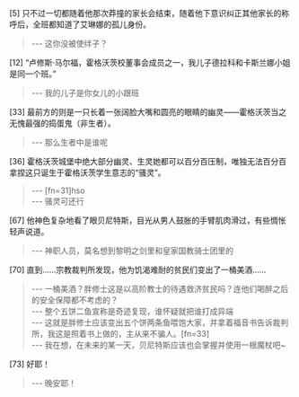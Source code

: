 
[5] 只不过一切都随着他那次莽撞的家长会结束，随着他下意识纠正其他家长的称呼后，全班都知道了艾琳娜的孤儿身份。
>--- 这你没被使绊子？<br>

[12] “卢修斯·马尔福，霍格沃茨校董事会成员之一，我儿子德拉科和卡斯兰娜小姐是同一个班。”
>--- 我的儿子是你女儿的小跟班<br>

[33] 最前方的则是一只长着一张阔脸大嘴和圆亮的眼睛的幽灵——霍格沃茨当之无愧最强的捣蛋鬼（非生者）。
>--- 那么生者中是谁呢<br>

[36] 霍格沃茨城堡中绝大部分幽灵、生灵她都可以百分百压制，唯独无法百分百拿捏这只诞生于霍格沃茨学生意志的“骚灵”。
>--- [fn=31]hso<br>
>--- 骚灵可还行<br>

[67] 他神色复杂地看了眼贝尼特斯，目光从男人鼓胀的手臂肌肉滑过，有些惆怅轻声说道。
>--- 神职人员，莫名想到黎明之剑里和皇家国教骑士团里的<br>

[70] 直到……宗教裁判所发现，他为饥渴难耐的贫民们变出了一桶美酒……
>--- 一桶美酒？胖修士这是以高阶教士的待遇救济贫民吗？连他们喝醉之后的安全保障都不考虑的？<br>
>--- 整个五饼二鱼宣称是奇迹复现，谁怀疑就把谁打成异端<br>
>--- 这就是胖修士应该变出五个饼两条鱼喂饱大家，并拿着福音书告诉裁判所，我这是照着书上做的，主从来不骗人。[fn=33]<br>
>--- 我在想，在未来的某一天，贝尼特斯应该也会掌握并使用一根魔杖吧~<br>

[73] 好耶！
>--- 晚安耶！<br>
